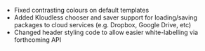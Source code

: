 * Fixed contrasting colours on default templates
* Added Kloudless chooser and saver support for loading/saving packages to cloud services (e.g. Dropbox, Google Drive, etc)
* Changed header styling code to allow easier white-labelling via forthcoming API